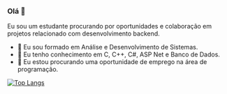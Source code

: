 
### Olá 👋
Eu sou um estudante procurando por oportunidades e colaboração em projetos relacionado com desenvolvimento backend.
- 🔭 Eu sou formado em Análise e Desenvolvimento de Sistemas.
- 🌱 Eu tenho conhecimento em C, C++, C#, ASP Net e Banco de Dados.
- 🤝 Eu estou procurando uma oportunidade de emprego na área de programação. 

[![Top Langs](https://github-readme-stats.vercel.app/api/top-langs/?username=luannp91&langs_count=5&show_icons=true&theme=tokyonight)](https://github.com/luannp91/github-readme-stats)
